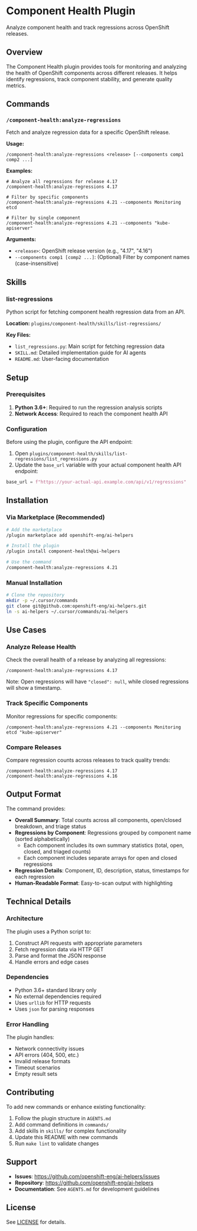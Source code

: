 # Component Health Plugin

Analyze component health and track regressions across OpenShift releases.

## Overview

The Component Health plugin provides tools for monitoring and analyzing the health of OpenShift components across different releases. It helps identify regressions, track component stability, and generate quality metrics.

## Commands

### `/component-health:analyze-regressions`

Fetch and analyze regression data for a specific OpenShift release.

**Usage:**

```
/component-health:analyze-regressions <release> [--components comp1 comp2 ...]
```

**Examples:**

```
# Analyze all regressions for release 4.17
/component-health:analyze-regressions 4.17

# Filter by specific components
/component-health:analyze-regressions 4.21 --components Monitoring etcd

# Filter by single component
/component-health:analyze-regressions 4.21 --components "kube-apiserver"
```

**Arguments:**

- `<release>`: OpenShift release version (e.g., "4.17", "4.16")
- `--components comp1 [comp2 ...]`: (Optional) Filter by component names (case-insensitive)

## Skills

### list-regressions

Python script for fetching component health regression data from an API.

**Location:** `plugins/component-health/skills/list-regressions/`

**Key Files:**

- `list_regressions.py`: Main script for fetching regression data
- `SKILL.md`: Detailed implementation guide for AI agents
- `README.md`: User-facing documentation

## Setup

### Prerequisites

1. **Python 3.6+**: Required to run the regression analysis scripts
2. **Network Access**: Required to reach the component health API

### Configuration

Before using the plugin, configure the API endpoint:

1. Open `plugins/component-health/skills/list-regressions/list_regressions.py`
2. Update the `base_url` variable with your actual component health API endpoint:

```python
base_url = f"https://your-actual-api.example.com/api/v1/regressions"
```

## Installation

### Via Marketplace (Recommended)

```bash
# Add the marketplace
/plugin marketplace add openshift-eng/ai-helpers

# Install the plugin
/plugin install component-health@ai-helpers

# Use the command
/component-health:analyze-regressions 4.21
```

### Manual Installation

```bash
# Clone the repository
mkdir -p ~/.cursor/commands
git clone git@github.com:openshift-eng/ai-helpers.git
ln -s ai-helpers ~/.cursor/commands/ai-helpers
```

## Use Cases

### Analyze Release Health

Check the overall health of a release by analyzing all regressions:

```
/component-health:analyze-regressions 4.17
```

Note: Open regressions will have `"closed": null`, while closed regressions will show a timestamp.

### Track Specific Components

Monitor regressions for specific components:

```
/component-health:analyze-regressions 4.21 --components Monitoring etcd "kube-apiserver"
```

### Compare Releases

Compare regression counts across releases to track quality trends:

```
/component-health:analyze-regressions 4.17
/component-health:analyze-regressions 4.16
```

## Output Format

The command provides:

- **Overall Summary**: Total counts across all components, open/closed breakdown, and triage status
- **Regressions by Component**: Regressions grouped by component name (sorted alphabetically)
  - Each component includes its own summary statistics (total, open, closed, and triaged counts)
  - Each component includes separate arrays for open and closed regressions
- **Regression Details**: Component, ID, description, status, timestamps for each regression
- **Human-Readable Format**: Easy-to-scan output with highlighting

## Technical Details

### Architecture

The plugin uses a Python script to:

1. Construct API requests with appropriate parameters
2. Fetch regression data via HTTP GET
3. Parse and format the JSON response
4. Handle errors and edge cases

### Dependencies

- Python 3.6+ standard library only
- No external dependencies required
- Uses `urllib` for HTTP requests
- Uses `json` for parsing responses

### Error Handling

The plugin handles:

- Network connectivity issues
- API errors (404, 500, etc.)
- Invalid release formats
- Timeout scenarios
- Empty result sets

## Contributing

To add new commands or enhance existing functionality:

1. Follow the plugin structure in `AGENTS.md`
2. Add command definitions in `commands/`
3. Add skills in `skills/` for complex functionality
4. Update this README with new commands
5. Run `make lint` to validate changes

## Support

- **Issues**: https://github.com/openshift-eng/ai-helpers/issues
- **Repository**: https://github.com/openshift-eng/ai-helpers
- **Documentation**: See `AGENTS.md` for development guidelines

## License

See [LICENSE](../../LICENSE) for details.
